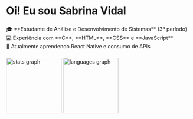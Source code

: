 <h1 align="left">Oi! Eu sou Sabrina Vidal</h1>

###

<p align="left">🎓 **Estudante de Análise e Desenvolvimento de Sistemas** (3º período)  <br>💻 Experiência com **C**, **HTML**, **CSS** e **JavaScript**  <br>🚀 Atualmente aprendendo React Native e consumo de APIs</p>

###

<div align="left">
  <img src="https://github-readme-stats.vercel.app/api?username=binnahv&hide_title=false&hide_rank=false&show_icons=true&include_all_commits=true&count_private=true&disable_animations=false&theme=github_dark&locale=en&hide_border=false&order=1" height="150" alt="stats graph"  />
  <img src="https://github-readme-stats.vercel.app/api/top-langs?username=binnahv&locale=en&hide_title=false&layout=compact&card_width=320&langs_count=5&theme=github_dark&hide_border=false&order=2" height="150" alt="languages graph"  />
</div>

###
